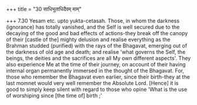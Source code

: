 +++
title = "30 साधिभूताधिदैवम् माम्"

+++
7.30 Yesam etc. upto yukta-cetasah. Those, in whom the darkness
(ignorance) has totally vanished, and the Self is well secured due to
the decaying of the good and bad effects of actions-they break off the
canopy of their \[castle of the\] mighty delusion and realise everything
as the Brahman studded (purified) with the rays of the Bhagavat,
emerging out of the darkness of old age and death; and realise 'what
governs the Self, the beings, the deities and the sacrifices are all My
own different aspects'. They also experience Me at the time of their
journey, on account of their having internal organ permanently immersed
in the thought of the Bhagavat. For, those who remember the Bhagavat
even earlier, since their birth-they at the last momnet would very well
remember the Absolute Lord. \[Hence\] it is good to simply keep silent
with regard to those who opine 'What is the use of worshiping since
\[the time of\] birth ;'
